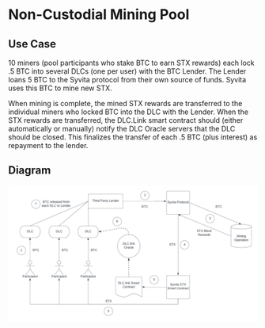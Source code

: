 # Non-Custodial Mining Pool

## Use Case

10 miners (pool participants who stake BTC to earn STX rewards) each lock .5 BTC into several DLCs (one per user) with the BTC Lender. The Lender loans 5 BTC to the Syvita protocol from their own source of funds. Syvita uses this BTC to mine new STX.

When mining is complete, the mined STX rewards are transferred to the individual miners who locked BTC into the DLC with the Lender. When the STX rewards are transferred, the DLC.Link smart contract should (either automatically or manually) notify the DLC Oracle servers that the DLC should be closed. This finalizes the transfer of each .5 BTC (plus interest) as repayment to the lender.

## Diagram

![](<../../.gitbook/assets/Syvita + DLC.Link.png>)
